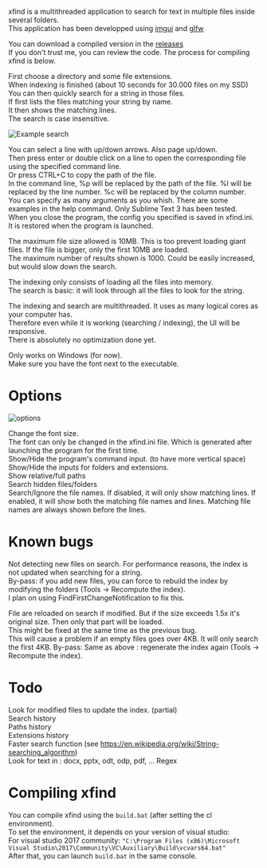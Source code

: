 xfind is a multithreaded application to search for text in multiple files inside several folders.  
This application has been developped using [imgui](https://github.com/ocornut/imgui) and [glfw](https://github.com/glfw/glfw)  

You can download a compiled version in the [releases](https://github.com/rednaj/xfind/releases)  
If you don't trust me, you can review the code. The process for compiling xfind is below.  
  
First choose a directory and some file extensions.  
When indexing is finished (about 10 seconds for 30.000 files on my SSD)  
You can then quickly search for a string in those files.  
If first lists the files matching your string by name.  
It then shows the matching lines.  
The search is case insensitive.  

![Example search](https://user-images.githubusercontent.com/1074956/50818370-0e88a800-1327-11e9-9f9c-afa1dc162e16.png)

You can select a line with up/down arrows. Also page up/down.  
Then press enter or double click on a line to open the corresponding file using the specified command line.  
Or press CTRL+C to copy the path of the file.  
In the command line, %p will be replaced by the path of the file. %l will be replaced by the line number. %c will be replaced by the column number.  
You can specify as many arguments as you whish. There are some examples in the help command. Only Sublime Text 3 has been tested.  
When you close the program, the config you specified is saved in xfind.ini. It is restored when the program is launched.  

The maximum file size allowed is 10MB. This is too prevent loading giant files. If the file is bigger, only the first 10MB are loaded.  
The maximum number of results shown is 1000. Could be easily increased, but would slow down the search.  

The indexing only consists of loading all the files into memory.  
The search is basic: it will look through all the files to look for the string.  

The indexing and search are multithreaded. It uses as many logical cores as your computer has.  
Therefore even while it is working (searching / indexing), the UI will be responsive.  
There is absolutely no optimization done yet.  

Only works on Windows (for now).  
Make sure you have the font next to the executable.  

Options
===
![options](https://user-images.githubusercontent.com/1074956/50818258-c1a4d180-1326-11e9-8192-23e7206c4949.png)

Change the font size.  
The font can only be changed in the xfind.ini file. Which is generated after launching the program for the first time.  
Show/Hide the program's command input. (to have more vertical space)  
Show/Hide the inputs for folders and extensions.  
Show relative/full paths  
Search hidden files/folders  
Search/Ignore the file names. If disabled, it will only show matching lines. If enabled, it will show both the matching file names and lines. Matching file names are always shown before the lines.  

Known bugs
===
Not detecting new files on search. For performance reasons, the index is not updated when searching for a string.  
By-pass: if you add new files, you can force to rebuild the index by modifying the folders (Tools -> Recompute the index).  
I plan on using FindFirstChangeNotification to fix this.  

File are reloaded on search if modified. But if the size exceeds 1.5x it's original size. Then only that part will be loaded.  
This might be fixed at the same time as the previous bug.  
This will cause a problem if an empty files goes over 4KB. It will only search the first 4KB.
By-pass: Same as above : regenerate the index again (Tools -> Recompute the index).  

Todo
===
Look for modified files to update the index. (partial)  
Search history  
Paths history  
Extensions history  
Faster search function (see https://en.wikipedia.org/wiki/String-searching_algorithm)  
Look for text in : docx, pptx, odt, odp, pdf, ...
Regex

Compiling xfind
===
You can compile xfind using the `build.bat` (after setting the cl environment).  
To set the environment, it depends on your version of visual studio:  
For visual studio 2017 community: `"C:\Program Files (x86)\Microsoft Visual Studio\2017\Community\VC\Auxiliary\Build\vcvars64.bat"`  
After that, you can launch `build.bat` in the same console.  
